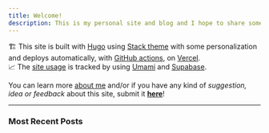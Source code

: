 ```yaml
---
title: Welcome!
description: This is my personal site and blog and I hope to share some interesting stuff out here 😉
---
```

🏗️ This site is built with [Hugo](https://gohugo.io/) using [Stack theme](https://github.com/CaiJimmy/hugo-theme-stack) with some personalization and deploys automatically, with [GitHub actions](https://github.com/features/actions), on [Vercel](https://vercel.com/dashboard).<br>
📈 The [site usage](https://analytics.olich.me/share/wfXCrntx/personal-website) is tracked by using [Umami](https://umami.is/) and [Supabase](https://supabase.io/).

You can learn more [about me](/about-me) and/or if you have any kind of *suggestion, idea or feedback* about this site, submit it **[here](https://github.com/olich97/personal-website/issues/new)**!
***
### Most Recent Posts